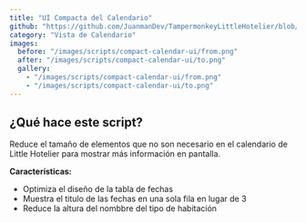 ```yaml
---
title: "UI Compacta del Calendario"
github: "https://github.com/JuanmanDev/TampermonkeyLittleHotelier/blob/main/frontdesk/compactCalendarUI.user.js"
category: "Vista de Calendario"
images:
  before: "/images/scripts/compact-calendar-ui/from.png"
  after: "/images/scripts/compact-calendar-ui/to.png"
  gallery:
    - "/images/scripts/compact-calendar-ui/from.png"
    - "/images/scripts/compact-calendar-ui/to.png"
---
```


## ¿Qué hace este script?

Reduce el tamaño de elementos que no son necesario en el calendario de Little Hotelier para mostrar más información en pantalla.

**Características:**
- Optimiza el diseño de la tabla de fechas
- Muestra el titulo de las fechas en una sola fila en lugar de 3
- Reduce la altura del nombbre del tipo de habitación
